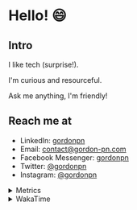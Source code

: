 # Hello! 😄

## Intro

I like tech (surprise!).

I'm curious and resourceful.

Ask me anything, I'm friendly!

## Reach me at

- LinkedIn: [gordonpn](https://www.linkedin.com/in/gordonpn/)
- Email: [contact@gordon-pn.com](mailto:contact@gordon-pn.com)
- Facebook Messenger: [gordonpn](https://www.messenger.com/t/Gordonpn)
- Twitter: [@gordonpn](https://twitter.com/Gordonpn)
- Instagram: [@gordonpn](https://www.instagram.com/gordonpn/)

<details>
  <summary>Metrics</summary>

  <img align="center" src="https://github.com/gordonpn/gordonpn/blob/master/github-metrics.svg" alt="GitHub Metrics">

</details>

<details>
  <summary>WakaTime</summary>

  <!--START_SECTION:waka-->
**I'm an Early 🐤** 

```text
🌞 Morning    178 commits    █████░░░░░░░░░░░░░░░░░░░░   21.63% 
🌆 Daytime    313 commits    █████████░░░░░░░░░░░░░░░░   38.03% 
🌃 Evening    296 commits    █████████░░░░░░░░░░░░░░░░   35.97% 
🌙 Night      36 commits     █░░░░░░░░░░░░░░░░░░░░░░░░   4.37%

```
📅 **I'm Most Productive on Wednesday** 

```text
Monday       128 commits    ████░░░░░░░░░░░░░░░░░░░░░   15.55% 
Tuesday      101 commits    ███░░░░░░░░░░░░░░░░░░░░░░   12.27% 
Wednesday    185 commits    █████░░░░░░░░░░░░░░░░░░░░   22.48% 
Thursday     110 commits    ███░░░░░░░░░░░░░░░░░░░░░░   13.37% 
Friday       124 commits    ███░░░░░░░░░░░░░░░░░░░░░░   15.07% 
Saturday     61 commits     █░░░░░░░░░░░░░░░░░░░░░░░░   7.41% 
Sunday       114 commits    ███░░░░░░░░░░░░░░░░░░░░░░   13.85%

```


📊 **This Week I Spent My Time On** 

```text
💬 Programming Languages: 
Java                     8 hrs 35 mins       ██████████████░░░░░░░░░░░   56.77% 
TypeScript               1 hr 55 mins        ███░░░░░░░░░░░░░░░░░░░░░░   12.73% 
Ruby                     1 hr 50 mins        ███░░░░░░░░░░░░░░░░░░░░░░   12.19% 
Markdown                 1 hr 1 min          █░░░░░░░░░░░░░░░░░░░░░░░░   6.82% 
YAML                     36 mins             █░░░░░░░░░░░░░░░░░░░░░░░░   3.97%

🔥 Editors: 
IntelliJ                 12 hrs 55 mins      █████████████████████░░░░   85.36% 
VS Code                  2 hrs 13 mins       ███░░░░░░░░░░░░░░░░░░░░░░   14.64%

```


 Last Updated on 19/10/2022 10:37:50 UTC
<!--END_SECTION:waka-->
</details>
